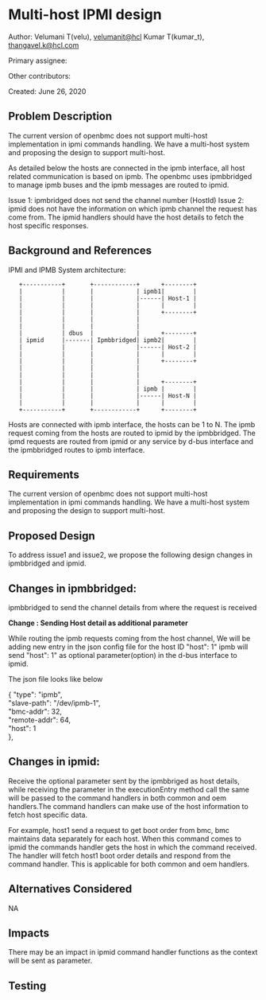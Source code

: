 # Multi-host IPMI design

Author:
  Velumani T(velu),  [velumanit@hcl](mailto:velumanit@hcl.com)
  Kumar T(kumar_t), [thangavel.k@hcl.com](mailto:thangavel.k@hcl.com)

Primary assignee:
 
Other contributors:
 
Created:
 June 26, 2020

## Problem Description
The current version of openbmc does not support multi-host implementation in ipmi commands handling. We have a multi-host system and proposing the design to support multi-host.

As detailed below the hosts are connected in the ipmb interface, all host related communication is based on ipmb. The openbmc uses ipmbbridged to manage ipmb buses and the ipmb messages are routed to ipmid.

Issue 1: ipmbridged does not send the channel number (HostId)
Issue 2: ipmid does not have the information on which ipmb channel the request has come from. The ipmid handlers should have the host details to fetch the host specific responses.

## Background and References
IPMI and IPMB System architecture:
       
       +-----------+       +------------+      +--------+
       |           |       |            | ipmb1|        |
       |           |       |            |------| Host-1 |
       |           |       |            |      |        |
       |           |       |            |      +--------+
       |           |       |            |
       |           |       |            |                   
       |           | dbus  |            |      +--------+   
       | ipmid     |-------| Ipmbbridged| ipmb2|        |   
       |           |       |            |------| Host-2 |   
       |           |       |            |      |        |   
       |           |       |            |      +--------+   
       |           |       |            |
       |           |       |            |                   
       |           |       |            |      +--------+   
       |           |       |            | ipmb |        |   
       |           |       |            |------| Host-N |   
       |           |       |            |      |        |   
       +-----------+       +------------+      +--------+   
Hosts are connected with ipmb interface, the hosts can be 1 to N. The ipmb request coming from the hosts are routed to ipmid by the ipmbbridged.
The ipmd requests are routed from ipmid or any service by d-bus interface and the ipmbbridged routes to ipmb interface.
## Requirements
The current version of openbmc does not support multi-host implementation in ipmi commands handling. We have a multi-host system and proposing the design to support multi-host.

## Proposed Design

To address issue1 and issue2, we propose the following design changes in 
ipmbbridged and ipmid.

Changes in ipmbbridged:
-
ipmbbridged to send the channel details from where the request is received

**Change : Sending Host detail as additional parameter**

While routing the ipmb requests coming from the host channel, We will be adding new entry in the json config file for the host ID  "host": 1" ipmb will send "host": 1" as optional parameter(option) in the d-bus interface to ipmid.

The json file looks like below

{ "type": "ipmb",  
"slave-path": "/dev/ipmb-1",  
"bmc-addr": 32,  
"remote-addr": 64,  
"host": 1  
},

Changes in ipmid:
-
Receive the optional parameter sent by the ipmbbriged as host details, while receiving the parameter in the executionEntry method call the same will be passed to the command handlers in both common and oem handlers.The command handlers can make use of the host information to fetch host specific data.

For example, host1 send a request to get boot order from bmc, bmc maintains data separately for each host. When this command comes to ipmid the commands handler gets the host in which the command received. The handler will fetch host1 boot order details and respond from the command handler. This is applicable for both common and oem handlers.


## Alternatives Considered
NA

## Impacts
There may be an impact in ipmid command handler functions as the context will be  sent as parameter.

## Testing

<!--stackedit_data:
eyJoaXN0b3J5IjpbOTMyNzcwMDk3LDIwNjUyMTQ0MzgsLTE5OD
c0NTg2OTMsLTYwOTc4MTQzMV19
-->